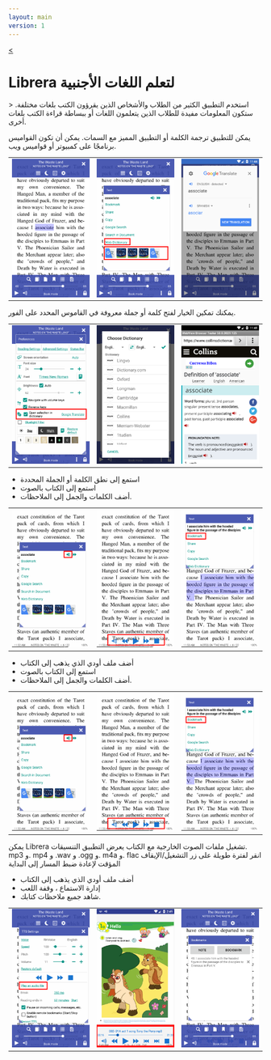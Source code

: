 ```yaml
---
layout: main
version: 1
---
```

[<](/wiki/faq)

# Librera لتعلم اللغات الأجنبية

&gt; استخدم التطبيق الكثير من الطلاب والأشخاص الذين يقرؤون الكتب بلغات مختلفة.
ستكون المعلومات مفيدة للطلاب الذين يتعلمون اللغات أو ببساطة قراءة الكتب بلغات أخرى.

يمكن للتطبيق ترجمة الكلمة أو التطبيق المميز مع السمات.
يمكن أن تكون القواميس برنامجًا على كمبيوتر أو قواميس ويب.

||||
|-|-|-|
|![](1.png)|![](2.png)|![](3.png)|


يمكنك تمكين الخيار لفتح كلمة أو جملة معروفة في القاموس المحدد على الفور.

||||
|-|-|-|
|![](4.png)|![](5.png)|![](6.png)|


* استمع إلى نطق الكلمة أو الجملة المحددة
* استمع إلى الكتاب بالصوت
* أضف الكلمات والجمل إلى الملاحظات.

||||
|-|-|-|
|![](7.png)|![](8.png)|![](9.png)|


* أضف ملف أودي الذي يذهب إلى الكتاب
* استمع إلى الكتاب بالصوت
* أضف الكلمات والجمل إلى الملاحظات.

||||
|-|-|-|
|![](7.png)|![](8.png)|![](9.png)|


يمكن Librera تشغيل ملفات الصوت الخارجية مع الكتاب
يعرض التطبيق التنسيقات. mp3 و. mp4 و .wav و .ogg و. m4a و. flac
انقر لفترة طويلة على زر التشغيل/الإيقاف المؤقت لإعادة ضبط المسار إلى البداية

* أضف ملف أودي الذي يذهب إلى الكتاب
* إدارة الاستماع ، وقفة اللعب
* شاهد جميع ملاحظات كتابك.

||||
|-|-|-|
|![](10.png)|![](11.png)|![](12.png)|
